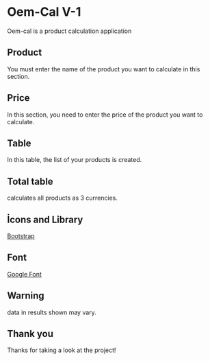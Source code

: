 # Oem-Cal V-1

Oem-cal is a product calculation application

## Product 

You must enter the name of the product you want to calculate in this section.

## Price

In this section, you need to enter the price of the product you want to calculate.

## Table

In this table, the list of your products is created.

## Total table

calculates all products as 3 currencies.

## İcons and Library

[Bootstrap](https://getbootstrap.com/)

## Font

[Google Font](https://fonts.google.com/)

## Warning

data in results shown may vary.

## Thank you

Thanks for taking a look at the project!
